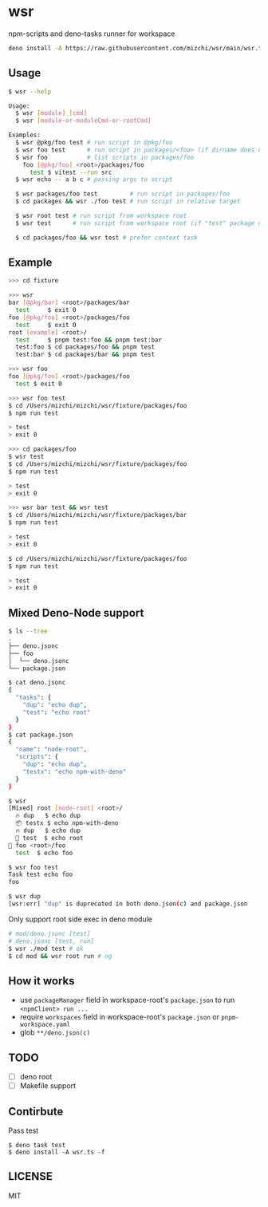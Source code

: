 # wsr

npm-scripts and deno-tasks runner for workspace

```bash
deno install -A https://raw.githubusercontent.com/mizchi/wsr/main/wsr.ts -f
```

## Usage

```bash
$ wsr --help

Usage:
  $ wsr [module] [cmd]
  $ wsr [module-or-moduleCmd-or-rootCmd]

Examples:
  $ wsr @pkg/foo test # run script in @pkg/foo
  $ wsr foo test      # run script in packages/<foo> (if dirname does not be duplicated)
  $ wsr foo           # list scripts in packages/foo
    foo [@pkg/foo] <root>/packages/foo
      test $ vitest --run src
  $ wsr echo -- a b c # passing args to script

  $ wsr packages/foo test         # run script in packages/foo
  $ cd packages && wsr ./foo test # run script in relative target

  $ wsr root test # run script from workspace root
  $ wsr test      # run script from workspace root (if "test" package does not exists)

  $ cd packages/foo && wsr test # prefer context task
```

## Example

```bash
>>> cd fixture

>>> wsr
bar [@pkg/bar] <root>/packages/bar
  test     $ exit 0
foo [@pkg/foo] <root>/packages/foo
  test     $ exit 0
root [example] <root>/
  test     $ pnpm test:foo && pnpm test:bar
  test:foo $ cd packages/foo && pnpm test
  test:bar $ cd packages/bar && pnpm test

>>> wsr foo     
foo [@pkg/foo] <root>/packages/foo
  test $ exit 0

>>> wsr foo test 
$ cd /Users/mizchi/mizchi/wsr/fixture/packages/foo
$ npm run test

> test
> exit 0

>>> cd packages/foo
$ wsr test
$ cd /Users/mizchi/mizchi/wsr/fixture/packages/foo
$ npm run test

> test
> exit 0

>>> wsr bar test && wsr test
$ cd /Users/mizchi/mizchi/wsr/fixture/packages/bar
$ npm run test

> test
> exit 0

$ cd /Users/mizchi/mizchi/wsr/fixture/packages/foo
$ npm run test

> test
> exit 0
```

## Mixed Deno-Node support

```bash
$ ls --tree
.
├── deno.jsonc
├── foo
│  └── deno.jsonc
└── package.json

$ cat deno.jsonc  
{
  "tasks": {
    "dup": "echo dup",
    "test": "echo root"
  }
}
$ cat package.json
{
  "name": "node-root",
  "scripts": {
    "dup": "echo dup",
    "testx": "echo npm-with-deno"
  }
}

$ wsr                      
[Mixed] root [node-root] <root>/
  🔥 dup   $ echo dup
  📦 testx $ echo npm-with-deno
  🔥 dup   $ echo dup
  🦕 test  $ echo root
🦕 foo <root>/foo
  test  $ echo foo

$ wsr foo test
Task test echo foo
foo

$ wsr dup     
[wsr:err] "dup" is duprecated in both deno.json(c) and package.json
```

Only support root side exec in deno module

```bash
# mod/deno.jsonc [test]
# deno.jsonc [test, run]
$ wsr ./mod test # ok
$ cd mod && wsr root run # ng
```

## How it works

- use `packageManager` field in workspace-root's `package.json` to run `<npmClient> run ...`
- require `workspaces` field in workspace-root's `package.json` or `pnpm-workspace.yaml`
- glob `**/deno.json(c)`

## TODO

- [ ] deno root
- [ ] Makefile support

## Contirbute

Pass test

```
$ deno task test
$ deno install -A wsr.ts -f
```

## LICENSE

MIT